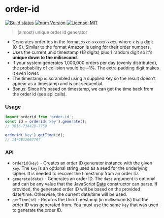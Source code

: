 # order-id

[![Build status](https://github.com/mderazon/order-id/actions/workflows/node.js.yml/badge.svg)](https://github.com/mderazon/order-id/actions) [![npm Version](https://badge.fury.io/js/order-id.svg)](https://badge.fury.io/js/order-id) [![License: MIT](https://img.shields.io/badge/License-MIT-yellow.svg)](https://opensource.org/licenses/MIT)

> (almost) unique order id generator

- Generates order ids in the format `xxxx-xxxxxx-xxxx`, where `x` is a digit (0-9). Similar to the format Amazon is using for their order numbers.
- Uses the current unix timestamp (13 digits) plus 1 random digit so it's **unique down to the milisecond**.
- If your system generates 1,000,000 orders per day (evenly distributed), the probability of collision would be ~1%. The extra padding digit makes it even lower.
- The timestamp is scrambled using a supplied key so the result doesn't appear as a timestamp and is not sequential.
- Bonus: Since it's based on timestamp, we can get the time back from the order id (see api calls).

### Usage

```js
import orderid from 'order-id';
const id = orderid('key').generate();
// 3016-734428-7759

orderid('key').getTime(id);
// 1479812667797
```

### API

- `orderid(key)` - Creates an order ID generator instance with the given `key`. The `key` is an optional string used as a seed for the underlying cipher. It is needed to recover the timestamp from an order ID.
- `generate(date)` - Generates an order ID. The `date` argument is optional and can be any value that the JavaScript [Date](https://developer.mozilla.org/en/docs/Web/JavaScript/Reference/Global_Objects/Date) constructor can parse. If provided, the generated order ID will be based on the provided date/time. Otherwise, the current date/time will be used.
- `getTime(id)` - Returns the Unix timestamp (in milliseconds) that the order ID was generated from. You must use the same `key` that was used to generate the order ID.
